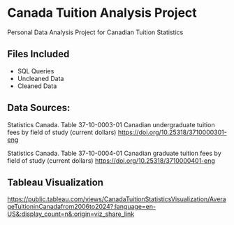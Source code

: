 # Canada Tuition Analysis Project
Personal Data Analysis Project for Canadian Tuition Statistics

## Files Included
- SQL Queries
- Uncleaned Data
- Cleaned Data

## Data Sources:
Statistics Canada. Table 37-10-0003-01  Canadian undergraduate tuition fees by field of study (current dollars)
https://doi.org/10.25318/3710000301-eng

Statistics Canada. Table 37-10-0004-01  Canadian graduate tuition fees by field of study (current dollars)
https://doi.org/10.25318/3710000401-eng 

## Tableau Visualization
https://public.tableau.com/views/CanadaTuitionStatisticsVisualization/AverageTuitioninCanadafrom2006to2024?:language=en-US&:display_count=n&:origin=viz_share_link
